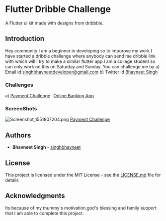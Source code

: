 # Flutter Dribble Challenge
A Flutter ui kit made with designs from dribbble.

## Introduction
Hey community I am a beginner in developing so to imporove my work I have started a dribble challenge where anybody can send me dribble link with which will I try to make a similar flutter app.I am a college student so can only work on this on Saturday and Sunday.
You can challenge me by 
a) Email id  [singhbhavneetdeveloper@gmail.com](https://gmail.com/)
b) Twitter id [Bhavneet Singh](https://twitter.com/Bhavnee48368854)

### Challenges
a) [Payment Challenge](https://github.com/singhbhavneet/Flutter-Dribbble-Challenge/tree/master/payment)- [Online Banking App](https://dribbble.com/shots/6104857-Online-Banking-App)

### ScreenShots
![Screenshot_1551807204.png](https://www.dropbox.com/s/oiqbrg0ocny56rm/Screenshot_1551807204.png?dl=0&raw=1) [Payment Challenge](https://github.com/singhbhavneet/Flutter-Dribbble-Challenge/tree/master/payment)

## Authors

* **Bhavneet Singh**  - [singhbhavneet](https://github.com/singhbhavneet)

## License

This project is licensed under the MIT License - see the [LICENSE.md](LICENSE.md) file for details

## Acknowledgments

Its because of my mummy's motivation,god's blessing and family'support that I am able to complete this project.
